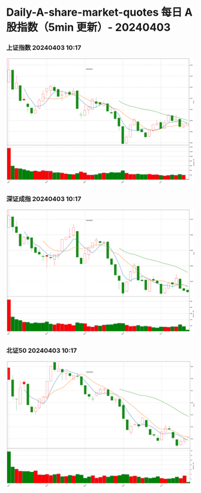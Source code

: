 
# Daily-A-share-market-quotes 每日 A 股指数（5min 更新）- 20240403

### 上证指数 20240403 10:17
![](./fig/2024/4/20240403-sh000001.png)

### 深证成指 20240403 10:17
![](./fig/2024/4/20240403-sz399001.png)

### 北证50 20240403 10:17
![](./fig/2024/4/20240403-bj899050.png)
